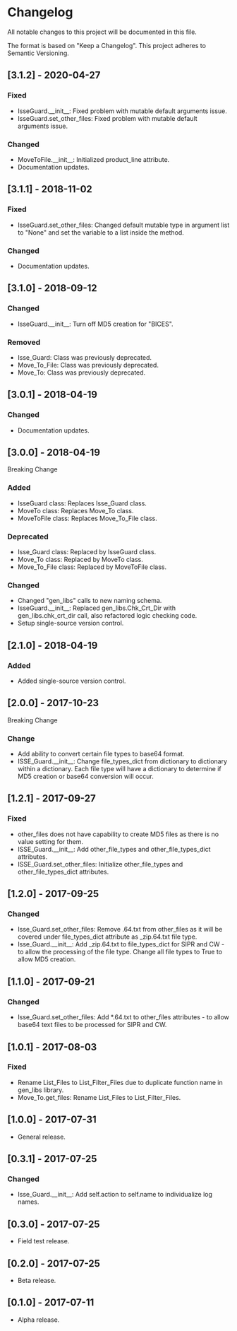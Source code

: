 # Changelog
All notable changes to this project will be documented in this file.

The format is based on "Keep a Changelog".  This project adheres to Semantic Versioning.


## [3.1.2] - 2020-04-27
### Fixed
- IsseGuard.\_\_init\_\_:  Fixed problem with mutable default arguments issue.
- IsseGuard.set_other_files:  Fixed problem with mutable default arguments issue.

### Changed
- MoveToFile.\_\_init\_\_:  Initialized product_line attribute.
- Documentation updates.


## [3.1.1] - 2018-11-02
### Fixed
- IsseGuard.set_other_files:  Changed default mutable type in argument list to "None" and set the variable to a list inside the method.

### Changed
- Documentation updates.


## [3.1.0] - 2018-09-12
### Changed
- IsseGuard.\_\_init\_\_:  Turn off MD5 creation for "BICES".

### Removed
- Isse_Guard:  Class was previously deprecated.
- Move_To_File:  Class was previously deprecated.
- Move_To:  Class was previously deprecated.


## [3.0.1] - 2018-04-19
### Changed
- Documentation updates.


## [3.0.0] - 2018-04-19
Breaking Change

### Added
- IsseGuard class:  Replaces Isse_Guard class.
- MoveTo class:  Replaces Move_To class.
- MoveToFile class:  Replaces Move_To_File class.

### Deprecated
- Isse_Guard class:  Replaced by IsseGuard class.
- Move_To class:  Replaced by MoveTo class.
- Move_To_File class:  Replaced by MoveToFile class.

### Changed
- Changed "gen_libs" calls to new naming schema.
- IsseGuard.\_\_init\_\_:  Replaced gen_libs.Chk_Crt_Dir with gen_libs.chk_crt_dir call, also refactored logic checking code.
- Setup single-source version control.


## [2.1.0] - 2018-04-19
### Added
- Added single-source version control.


## [2.0.0] - 2017-10-23
Breaking Change

### Change
- Add ability to convert certain file types to base64 format.
- ISSE_Guard.\_\_init\_\_:  Change file_types_dict from dictionary to dictionary within a dictionary.  Each file type will have a dictionary to determine if MD5 creation or base64 conversion will occur.


## [1.2.1] - 2017-09-27
### Fixed
- other_files does not have capability to create MD5 files as there is no value setting for them.
- ISSE_Guard.\_\_init\_\_:  Add other_file_types and other_file_types_dict attributes.
- ISSE_Guard.set_other_files:  Initialize other_file_types and other_file_types_dict attributes.


## [1.2.0] - 2017-09-25
### Changed
- Isse_Guard.set_other_files:  Remove .64.txt from other_files as it will be covered under file_types_dict attribute as _zip.64.txt file type.
- Isse_Guard.\_\_init\_\_:  Add \_zip.64.txt to file_types_dict for SIPR and CW - to allow the processing of the file type.  Change all file types to True to allow MD5 creation.


## [1.1.0] - 2017-09-21
### Changed
- Isse_Guard.set_other_files:  Add \*.64.txt to other_files attributes - to allow base64 text files to be processed for SIPR and CW.


## [1.0.1] - 2017-08-03
### Fixed
- Rename List_Files to List_Filter_Files due to duplicate function name in gen_libs library.
- Move_To.get_files:  Rename List_Files to List_Filter_Files.


## [1.0.0] - 2017-07-31
- General release.


## [0.3.1] - 2017-07-25
### Changed
- Isse_Guard.\_\_init\_\_:  Add self.action to self.name to individualize log names.


## [0.3.0] - 2017-07-25
- Field test release.


## [0.2.0] - 2017-07-25
- Beta release.


## [0.1.0] - 2017-07-11
- Alpha release.

